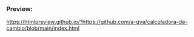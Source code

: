 ### Preview:
https://htmlpreview.github.io/?https://github.com/a-gva/calculadora-de-cambio/blob/main/index.html
